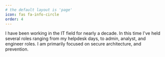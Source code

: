 ```yaml
---
# the default layout is 'page'
icon: fas fa-info-circle
order: 4
---
```


I have been working in the IT field for nearly a decade. In this time I've held several roles ranging from my helpdesk days, to admin, analyst, and engineer roles. I am primarily focused on secure architecture, and prevention.

<div data-iframe-width="150" data-iframe-height="270" data-share-badge-id="cb3d529b-4f6b-485f-828b-1f8a78743a32" data-share-badge-host="https://www.credly.com"></div><script type="text/javascript" async src="//cdn.credly.com/assets/utilities/embed.js"></script>
<div data-iframe-width="150" data-iframe-height="270" data-share-badge-id="2b0ba565-cc19-4a3f-8c03-19707d93ae92" data-share-badge-host="https://www.credly.com"></div><script type="text/javascript" async src="//cdn.credly.com/assets/utilities/embed.js"></script>
<div data-iframe-width="150" data-iframe-height="270" data-share-badge-id="717780a7-e801-4184-a8a6-94e3cfadfaa4" data-share-badge-host="https://www.credly.com"></div><script type="text/javascript" async src="//cdn.credly.com/assets/utilities/embed.js"></script>

